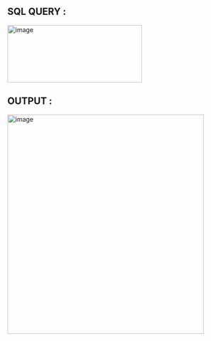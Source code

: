 ## SQL QUERY :
<img width="303" height="129" alt="image" src="https://github.com/user-attachments/assets/cec39e59-12a8-470e-a3a4-2deb21b4ac7d" />

## OUTPUT :
<img width="442" height="493" alt="image" src="https://github.com/user-attachments/assets/924d0f2a-fd88-4117-8b4e-60dc8520b6c8" />

